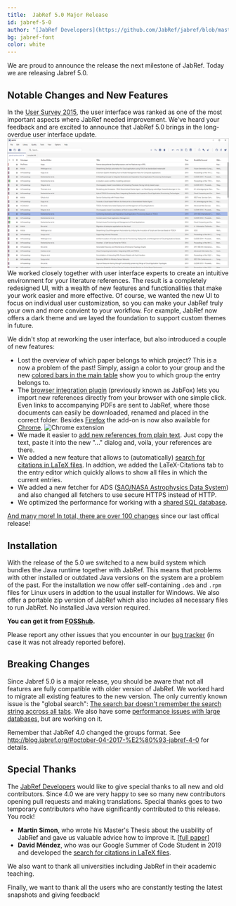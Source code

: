 ```yaml
---
title:  JabRef 5.0 Major Release 
id: jabref-5-0
author: "[JabRef Developers](https://github.com/JabRef/jabref/blob/master/DEVELOPERS)" 
bg: jabref-font
color: white
---
```


We are proud to announce the release the next milestone of JabRef. Today we are releasing Jabref 5.0.

## Notable Changes and New Features

In the [User Survey 2015](https://www.jabref.org/surveys/2015/analysis), the user interface was ranked as one of the most important aspects where JabRef needed improvement.
We’ve heard your feedback and are excited to announce that JabRef 5.0 brings in the long-overdue user interface update.
![JabRef 5](../img/jabref-5-0-maintable.png)
We worked closely together with user interface experts to create an intuitive environment for your literature references.
The result is a completely redesigned UI, with a wealth of new features and functionalities that make your work easier and more effective. Of course, we wanted the new UI to focus on individual user customization, so you can make your JabRef truly your own and more convient to your workflow. For example, JabRef now offers a dark theme and we layed the foundation to support custom themes in future.

We didn't stop at reworking the user interface, but also introduced a couple of new features:

- Lost the overview of which paper belongs to which project? This is a now a problem of the past! Simply, assign a color to your group and the new [colored bars in the main table](https://docs.jabref.org/finding-sorting-and-cleaning-entries/groups#icon-and-color) show you to which group the entry belongs to.
- The [browser integration plugin](https://github.com/JabRef/JabRef-Browser-Extension) (previously known as JabFox) lets you import new references directly from your browser with one simple click. Even links to accompanying PDFs are sent to JabRef, where those documents can easily be downloaded, renamed and placed in the correct folder. Besides [Firefox](https://addons.mozilla.org/en-US/firefox/addon/jabfox/) the add-on is now also available for [Chrome](https://chrome.google.com/webstore/detail/jabref-browser-extension/bifehkofibaamoeaopjglfkddgkijdlh?authuser=2).
![Chrome extension](https://lh3.googleusercontent.com/Kqsp3Rho38zPFRcngXz6f6yzeRvoB789kholzXRngXDuCYEeXrHEeCt61MRjxh9MX_Fv_drJsnw=w640-h400-e365)
- We made it easier to [add new references from plain text](https://docs.jabref.org/import-export/import/newentryfromplaintext). Just copy the text, paste it into the new "..." dialog and, voila, your references are there.
- We added a new feature that allows to (automatically) [search for citations in LaTeX files](https://docs.jabref.org/import-export/other-integrations/latex-citations).
In addtion, we added the LaTeX-Citations tab to the entry editor which quickly allows to show all files in which the current entries.
- We added a new fetcher for ADS ([SAO/NASA Astrophysics Data System](https://docs.jabref.org/finding-sorting-and-cleaning-entries/import-using-online-bibliographic-database/ads)) and also changed all fetchers to use secure HTTPS instead of HTTP.
- We optimized the performance for working with a [shared SQL database](https://docs.jabref.org/collaborative-work/sqldatabase).

[And many more! In total, there are over 100 changes](https://github.com/JabRef/jabref/blob/master/CHANGELOG.md) since our last offical release!

## Installation

With the release of the 5.0 we switched to a new build system which bundles the Java runtime together with JabRef.
This means that problems with other installed or outdated Java versions on the system are a problem of the past.
For the installation we now offer self-containing `.deb` and `.rpm` files for Linux users in addtion to the usual installer for Windows.
We also offer a portable zip version of JabRef which also includes all necessary files to run JabRef.
No installed Java version required.

**You can get it from [FOSShub](https://www.fosshub.com/JabRef.html).**

Please report any other issues that you encounter in our [bug tracker](https://github.com/JabRef/jabref/issues) (in case it was not already reported before).

## Breaking Changes

Since Jabref 5.0 is a major release, you should be aware that not all features are fully compatible with older version of JabRef. We worked hard to migrate all existing features to the new version. The only currently known issue is the "global search": [The search bar doesn't remember the search string accross all tabs](https://github.com/JabRef/jabref/issues/4096). We also have some [performance issues with large databases](https://github.com/JabRef/jabref/issues/5071), but are working on it.

Remember that JabRef 4.0 changed the groups format. See <http://blog.jabref.org/#october-04-2017-%E2%80%93-jabref-4-0> for details.

## Special Thanks

The [JabRef Developers](https://github.com/JabRef/jabref/blob/master/DEVELOPERS) would like to give special thanks to all new and old contributors. Since 4.0 we are very happy to see so many new contributors opening pull requests and making translations.
Special thanks goes to two temporary contributors who have significantly contributed to this release. You rock!

* **Martin Simon**, who wrote his Master's Thesis about the usability of JabRef and gave us valuable advice how to improve it. [[full paper](http://ceur-ws.org/Vol-2339/paper10.pdf)]
* **David Méndez**, who was our Google Summer of Code Student in 2019 and developed the [search for citations in LaTeX files](https://docs.jabref.org/import-export/other-integrations/latex-citations).

We also want to thank all universities including JabRef in their academic teaching.

Finally, we  want to thank all the users who are constantly testing the latest snapshots and giving feedback!
